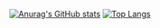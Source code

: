 [![Anurag's GitHub stats](https://github-readme-stats.vercel.app/api?username=SeitaHigashi&hide_title=true&hide_border=true&show_icons=true)](https://github.com/anuraghazra/github-readme-stats)
[![Top Langs](https://github-readme-stats.vercel.app/api/top-langs/?username=SeitaHigashi&exclude_repo=ShootIQ,PazzleGame,CardGame,PracticalTraning&layout=compact&langs_count=8&hide_border=true)](https://github.com/anuraghazra/github-readme-stats)
